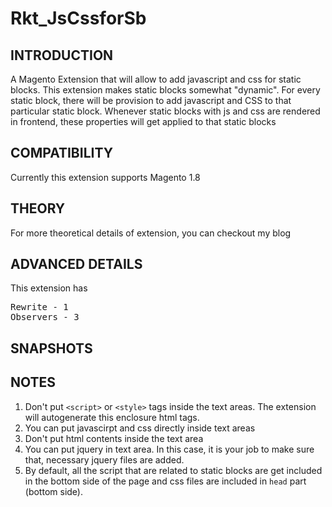 Rkt_JsCssforSb
================================

INTRODUCTION
------------
A Magento Extension that will allow to add javascript and css for static blocks. This extension makes static blocks somewhat "dynamic". For every static block, there will be provision to add javascript and CSS to that particular static block. Whenever static blocks with js and css are rendered in frontend, these properties will get applied  to that static blocks

COMPATIBILITY
---------------

Currently this extension supports Magento 1.8


THEORY
--------

For more theoretical details of extension, you can checkout my blog

ADVANCED DETAILS
------------------

This extension has
<pre>
Rewrite - 1
Observers - 3
</pre>

SNAPSHOTS
----------

NOTES
------

1. Don't put `<script>` or `<style>` tags inside the text areas. The extension will autogenerate this enclosure html tags.
2. You can put javascirpt and css directly inside text areas
3. Don't put html contents inside the text area
4. You can put jquery in text area. In this case, it is your job to make sure that, necessary jquery files are added.
5. By default, all the script that are related to static blocks are get included in the bottom side of the page and css files are included in `head` part (bottom side).

